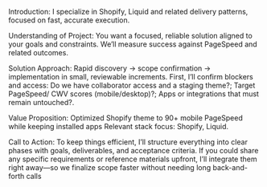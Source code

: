 Introduction: I specialize in Shopify, Liquid and related delivery patterns, focused on fast, accurate execution.

Understanding of Project: You want a focused, reliable solution aligned to your goals and constraints. We’ll measure success against PageSpeed and related outcomes.

Solution Approach: Rapid discovery → scope confirmation → implementation in small, reviewable increments. First, I’ll confirm blockers and access: Do we have collaborator access and a staging theme?; Target PageSpeed/ CWV scores (mobile/desktop)?; Apps or integrations that must remain untouched?.

Value Proposition: Optimized Shopify theme to 90+ mobile PageSpeed while keeping installed apps Relevant stack focus: Shopify, Liquid.

Call to Action: To keep things efficient, I’ll structure everything into clear phases with goals, deliverables, and acceptance criteria. If you could share any specific requirements or reference materials upfront, I’ll integrate them right away—so we finalize scope faster without needing long back-and-forth calls